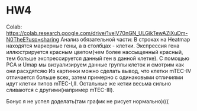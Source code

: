 # HW4
Colab: https://colab.research.google.com/drive/1velV70nGN_ULGikTewAZiXuDm-N0TheE?usp=sharing
Анализ обязательной части:
  В строках на Heatmap находятся маркерные гены, а в столбцах - клетки. Экспрессия гена иллюстрируется красным цветом(чем более нассыщенный красный, тем больше экспрессируется данный ген в данной клетке). С помощью PCA и Umap мы визуализируем данные группы клеток и смотрим как они расхдятсяю
  Из картинки можно сделать вывод, что клетки mTEC-IV отличается больше всех, затем примерно с одинаковыми отличиями идут клетки типов mTEC-I,II. Остальные же кетки весьма сильно сливаются с другими(например mTEC-III).
  
Бонус я не успел доделать(там график не рисует нормально)(((
